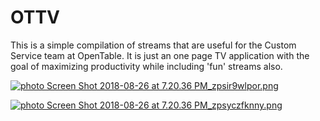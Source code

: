 # OTTV

This is a simple compilation of streams that are useful for the Custom Service team at OpenTable. It is just an one page TV application with the goal of maximizing productivity while including 'fun' streams also.


<a href="http://s281.photobucket.com/user/k12t08b/media/Screen%20Shot%202018-08-26%20at%207.20.36%20PM_zpsir9wlpor.png.html" target="_blank"><img src="http://i281.photobucket.com/albums/kk237/k12t08b/Screen%20Shot%202018-08-26%20at%207.20.36%20PM_zpsir9wlpor.png" border="0" alt=" photo Screen Shot 2018-08-26 at 7.20.36 PM_zpsir9wlpor.png"/></a>

<a href="http://s281.photobucket.com/user/k12t08b/media/Screen%20Shot%202018-08-26%20at%207.20.36%20PM_zpsyczfknny.png.html" target="_blank"><img src="http://i281.photobucket.com/albums/kk237/k12t08b/Screen%20Shot%202018-08-26%20at%207.20.36%20PM_zpsyczfknny.png" border="0" alt=" photo Screen Shot 2018-08-26 at 7.20.36 PM_zpsyczfknny.png"/></a>

